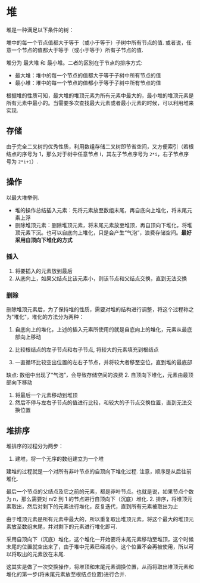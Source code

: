 # 堆
堆是一种满足以下条件的树：

堆中的每一个节点值都大于等于（或小于等于）子树中所有节点的值. 或者说，任意一个节点的值都大于等于（或小于等于）所有子节点的值.

堆分为 最大堆 和 最小堆。二者的区别在于节点的排序方式:
- 最大堆：堆中的每一个节点的值都大于等于子树中所有节点的值
- 最小堆：堆中的每一个节点的值都小于等于子树中所有节点的值

根据堆的性质可知，最大堆的堆顶元素为所有元素中最大的，最小堆的堆顶元素是所有元素中最小的。当需要多次查找最大元素或者最小元素的时候，可以利用堆来实现.

## 存储
由于完全二叉树的优秀性质，利用数组存储二叉树即节省空间，又方便索引（若根结点的序号为 1，那么对于树中任意节点 i，其左子节点序号为 `2*i`，右子节点序号为 `2*i+1`）.

## 操作
以最大堆举例.

- 堆的操作总结插入元素：先将元素放至数组末尾，再自底向上堆化，将末尾元素上浮
- 删除堆顶元素：删除堆顶元素，将末尾元素放至堆顶，再自顶向下堆化，将堆顶元素下沉。也可以自底向上堆化，只是会产生“气泡”，浪费存储空间。**最好采用自顶向下堆化的方式**

### 插入
1. 将要插入的元素放到最后
1. 从底向上，如果父结点比该元素小，则该节点和父结点交换，直到无法交换

### 删除
删除堆顶元素后，为了保持堆的性质，需要对堆的结构进行调整，将这个过程称之为"堆化"，堆化的方法分为两种：
1. 自底向上的堆化，上述的插入元素所使用的就是自底向上的堆化，元素从最底部向上移动

  1. 比较根结点的左子节点和右子节点, 将较大的元素填充到根结点
  1. 一直循环比较空出位置的左右子节点，并将较大者移至空位，直到堆的最底部

  缺点: 数组中出现了“气泡”，会导致存储空间的浪费
2. 自顶向下堆化，元素由最顶部向下移动

  1. 将最后一个元素移动到堆顶
  1. 然后不停与左右子节点的值进行比较，和较大的子节点交换位置，直到无法交换位置

## 堆排序
堆排序的过程分为两步：
1. 建堆，将一个无序的数组建立为一个堆

  建堆的过程就是一个对所有非叶节点的自顶向下堆化过程. 注意，顺序是从后往前堆化.

  最后一个节点的父结点及它之前的元素，都是非叶节点。也就是说，如果节点个数为 n，那么需要对 n/2 到 1 的节点进行自顶向下（沉底）堆化.
2. 排序，将堆顶元素取出，然后对剩下的元素进行堆化，反复迭代，直到所有元素被取出为止

  由于堆顶元素是所有元素中最大的，所以重复取出堆顶元素，将这个最大的堆顶元素放至数组末尾，并对剩下的元素进行堆化即可.

  采用自顶向下（沉底）堆化，这个堆化一开始要将末尾元素移动至堆顶，这个时候末尾的位置就空出来了，由于堆中元素已经减小，这个位置不会再被使用，所以可以将取出的元素放在末尾.

  这其实是做了一次交换操作，将堆顶和末尾元素调换位置，从而将取出堆顶元素和堆化的第一步(将末尾元素放至根结点位置)进行合并.
